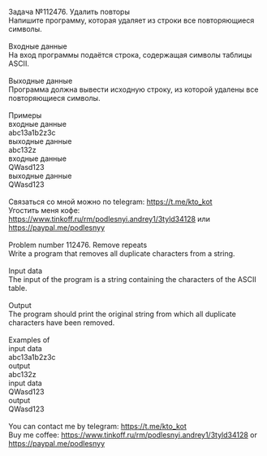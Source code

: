 Задача №112476. Удалить повторы<br />Напишите программу, которая удаляет из строки все повторяющиеся символы.<br /><br />Входные данные<br />На вход программы подаётся строка, содержащая символы таблицы ASCII.<br /><br />Выходные данные<br />Программа должна вывести исходную строку, из которой удалены все повторяющиеся символы.<br /><br />Примеры<br />входные данные<br />abc13a1b2z3c<br />выходные данные<br />abc132z<br />входные данные<br />QWasd123<br />выходные данные<br />QWasd123<br /><br />Связаться со мной можно по telegram: https://t.me/kto_kot<br />Угостить меня кофе: https://www.tinkoff.ru/rm/podlesnyi.andrey1/3tyld34128 или https://paypal.me/podlesnyy<br /><br />Problem number 112476. Remove repeats<br />Write a program that removes all duplicate characters from a string.<br /><br />Input data<br />The input of the program is a string containing the characters of the ASCII table.<br /><br />Output<br />The program should print the original string from which all duplicate characters have been removed.<br /><br />Examples of<br />input data<br />abc13a1b2z3c<br />output<br />abc132z<br />input data<br />QWasd123<br />output<br />QWasd123<br /><br /> You can contact me by telegram: https://t.me/kto_kot <br /> Buy me coffee: https://www.tinkoff.ru/rm/podlesnyi.andrey1/3tyld34128 or https://paypal.me/podlesnyy